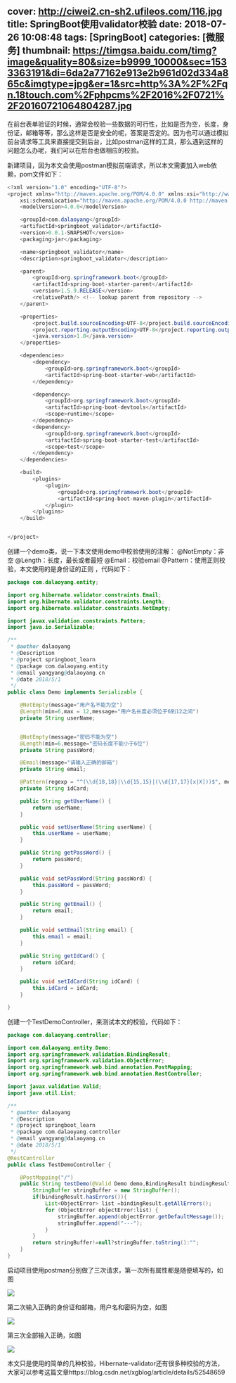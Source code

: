 cover: http://ciwei2.cn-sh2.ufileos.com/116.jpg
title: SpringBoot使用validator校验
date: 2018-07-26 10:08:48
tags: [SpringBoot]
categories: [微服务]
thumbnail: https://timgsa.baidu.com/timg?image&quality=80&size=b9999_10000&sec=1533363191&di=6da2a77162e913e2b961d02d334a865c&imgtype=jpg&er=1&src=http%3A%2F%2Fqn.18touch.com%2Fphpcms%2F2016%2F0721%2F20160721064804287.jpg
---

在前台表单验证的时候，通常会校验一些数据的可行性，比如是否为空，长度，身份证，邮箱等等，那么这样是否是安全的呢，答案是否定的。因为也可以通过模拟前台请求等工具来直接提交到后台，比如postman这样的工具，那么遇到这样的问题怎么办呢，我们可以在后台也做相应的校验。
<!--more-->
新建项目，因为本文会使用postman模拟前端请求，所以本文需要加入web依赖，pom文件如下：
```java
<?xml version="1.0" encoding="UTF-8"?>
<project xmlns="http://maven.apache.org/POM/4.0.0" xmlns:xsi="http://www.w3.org/2001/XMLSchema-instance"
	xsi:schemaLocation="http://maven.apache.org/POM/4.0.0 http://maven.apache.org/xsd/maven-4.0.0.xsd">
	<modelVersion>4.0.0</modelVersion>

	<groupId>com.dalaoyang</groupId>
	<artifactId>springboot_validator</artifactId>
	<version>0.0.1-SNAPSHOT</version>
	<packaging>jar</packaging>

	<name>springboot_validator</name>
	<description>springboot_validator</description>

	<parent>
		<groupId>org.springframework.boot</groupId>
		<artifactId>spring-boot-starter-parent</artifactId>
		<version>1.5.9.RELEASE</version>
		<relativePath/> <!-- lookup parent from repository -->
	</parent>

	<properties>
		<project.build.sourceEncoding>UTF-8</project.build.sourceEncoding>
		<project.reporting.outputEncoding>UTF-8</project.reporting.outputEncoding>
		<java.version>1.8</java.version>
	</properties>

	<dependencies>
		<dependency>
			<groupId>org.springframework.boot</groupId>
			<artifactId>spring-boot-starter-web</artifactId>
		</dependency>

		<dependency>
			<groupId>org.springframework.boot</groupId>
			<artifactId>spring-boot-devtools</artifactId>
			<scope>runtime</scope>
		</dependency>
		<dependency>
			<groupId>org.springframework.boot</groupId>
			<artifactId>spring-boot-starter-test</artifactId>
			<scope>test</scope>
		</dependency>
	</dependencies>

	<build>
		<plugins>
			<plugin>
				<groupId>org.springframework.boot</groupId>
				<artifactId>spring-boot-maven-plugin</artifactId>
			</plugin>
		</plugins>
	</build>


</project>
```
创建一个demo类，说一下本文使用demo中校验使用的注解：
@NotEmpty：非空
@Length：长度，最长或者最短
@Email：校验email
@Pattern：使用正则校验，本文使用的是身份证的正则
，代码如下：
```java
package com.dalaoyang.entity;

import org.hibernate.validator.constraints.Email;
import org.hibernate.validator.constraints.Length;
import org.hibernate.validator.constraints.NotEmpty;

import javax.validation.constraints.Pattern;
import java.io.Serializable;

/**
 * @author dalaoyang
 * @Description
 * @project springboot_learn
 * @package com.dalaoyang.entity
 * @email yangyang@dalaoyang.cn
 * @date 2018/5/1
 */
public class Demo implements Serializable {

    @NotEmpty(message="用户名不能为空")
    @Length(min=6,max = 12,message="用户名长度必须位于6到12之间")
    private String userName;


    @NotEmpty(message="密码不能为空")
    @Length(min=6,message="密码长度不能小于6位")
    private String passWord;

    @Email(message="请输入正确的邮箱")
    private String email;

    @Pattern(regexp = "^(\\d{18,18}|\\d{15,15}|(\\d{17,17}[x|X]))$", message = "身份证格式错误")
    private String idCard;

    public String getUserName() {
        return userName;
    }

    public void setUserName(String userName) {
        this.userName = userName;
    }

    public String getPassWord() {
        return passWord;
    }

    public void setPassWord(String passWord) {
        this.passWord = passWord;
    }

    public String getEmail() {
        return email;
    }

    public void setEmail(String email) {
        this.email = email;
    }

    public String getIdCard() {
        return idCard;
    }

    public void setIdCard(String idCard) {
        this.idCard = idCard;
    }

}
```
创建一个TestDemoController，来测试本文的校验，代码如下：

```java
package com.dalaoyang.controller;

import com.dalaoyang.entity.Demo;
import org.springframework.validation.BindingResult;
import org.springframework.validation.ObjectError;
import org.springframework.web.bind.annotation.PostMapping;
import org.springframework.web.bind.annotation.RestController;

import javax.validation.Valid;
import java.util.List;

/**
 * @author dalaoyang
 * @Description
 * @project springboot_learn
 * @package com.dalaoyang.controller
 * @email yangyang@dalaoyang.cn
 * @date 2018/5/1
 */
@RestController
public class TestDemoController {

    @PostMapping("/")
    public String testDemo(@Valid Demo demo,BindingResult bindingResult){
        StringBuffer stringBuffer = new StringBuffer();
        if(bindingResult.hasErrors()){
            List<ObjectError> list =bindingResult.getAllErrors();
            for (ObjectError objectError:list) {
                stringBuffer.append(objectError.getDefaultMessage());
                stringBuffer.append("---");
            }
        }
        return stringBuffer!=null?stringBuffer.toString():"";
    }
}
```
启动项目使用postman分别做了三次请求，第一次所有属性都是随便填写的，如图

![](/images/1.jpg)

第二次输入正确的身份证和邮箱，用户名和密码为空，如图

![](/images/2.jpg)

第三次全部输入正确，如图

![](/images/3.jpg)

本文只是使用的简单的几种校验，Hibernate-validator还有很多种校验的方法，大家可以参考这篇文章https://blog.csdn.net/xgblog/article/details/52548659
